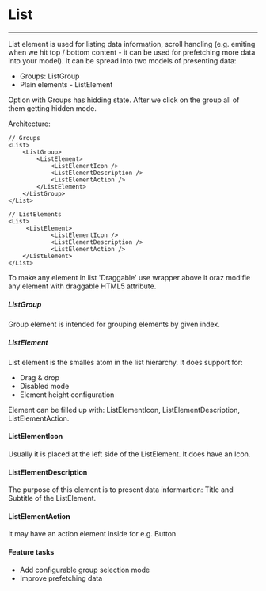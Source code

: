 # List
---
List element is used for listing data information, scroll handling (e.g. emiting when we hit top / bottom content - it can be used for prefetching more data into your model). It can be spread into two models of presenting data:
    
- Groups: ListGroup
- Plain elements - ListElement

Option with Groups has hidding state. After we click on the group all of them getting hidden mode.

Architecture:

```
// Groups
<List>
    <ListGroup>
        <ListElement>
            <ListElementIcon />
            <ListElementDescription />
            <ListElementAction />
        </ListElement>
    </ListGroup>
</List>

// ListElements
<List>
     <ListElement>
            <ListElementIcon />
            <ListElementDescription />
            <ListElementAction />
    </ListElement>
</List>
```

To make any element in list 'Draggable' use wrapper above it oraz modifie any element with draggable HTML5 attribute.

##### ListGroup
Group element is intended for grouping elements by given index.

##### ListElement
List element is the smalles atom in the list hierarchy. It does support for:

- Drag & drop
- Disabled mode
- Element height configuration

Element can be filled up with: ListElementIcon, ListElementDescription, ListElementAction.

#### ListElementIcon
Usually it is placed at the left side of the ListElement. It does have an Icon.

#### ListElementDescription
The purpose of this element is to present data informartion: Title and Subtitle of the ListElement.

#### ListElementAction
It may have an action element inside for e.g. Button

#### Feature tasks

- Add configurable group selection mode
- Improve prefetching data
